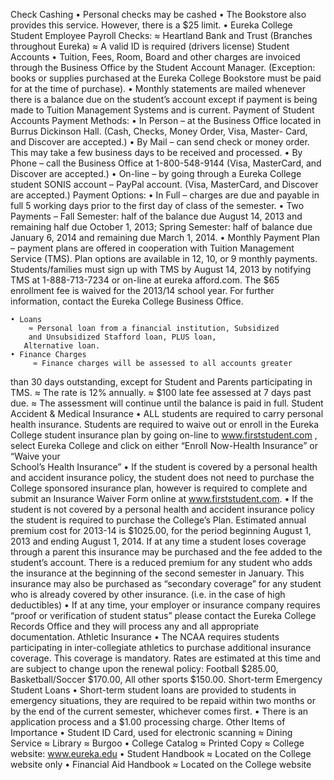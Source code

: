 Check Cashing    • Personal checks may be cashed    • The Bookstore also provides this service.        However, there is a $25 limit.    • Eureka College Student Employee Payroll Checks:         ≈ Heartland Bank and Trust (Branches throughout Eureka)         ≈ A valid ID is required (drivers license)Student Accounts    • Tuition, Fees, Room, Board and other charges are invoicedthrough the Business Office by the Student Account Manager. (Exception: books or supplies purchased at the Eureka College Bookstore must be paid for at the time of purchase).    • Monthly statements are mailed whenever there is a balance due on the student’s account except if payment is being made to Tuition Management Systems and is current.Payment of Student AccountsPayment Methods:    • In Person – at the Business Office located in Burrus     Dickinson Hall. (Cash, Checks, Money Order, Visa, Master-    Card, and Discover are accepted.)    • By Mail – can send check or money order. This may take a    few business days to be received and processed.    • By Phone – call the Business Office at 1-800-548-9144    (Visa, MasterCard, and Discover are accepted.)    • On-line – by going through a Eureka College student     SONIS account – PayPal account. (Visa, MasterCard, and    Discover are accepted.)Payment Options:    • In Full – charges are due and payable in full 5 working days    prior to the first day of class of the semester.    • Two Payments – Fall Semester:  half of the balance due     August 14, 2013 and remaining half due October 1, 2013;    Spring Semester:  half of balance due January 6, 2014 and    remaining due March 1, 2014.    • Monthly Payment Plan – payment plans are offered in    cooperation with Tuition Management Service (TMS). Plan    options are available in 12, 10, or 9 monthly payments.            Students/families must sign up with TMS by August 14, 2013    by notifying TMS at 1-888-713-7234 or on-line at eureka    afford.com. The $65 enrollment fee is waived for the 2013/14    school year.  For further information, contact the Eureka     College Business Office.     • Loans    	≈ Personal loan from a financial institution, Subsidized 	    and Unsubsidized Stafford loan, PLUS loan, 	   Alternative loan.     • Finance Charges         ≈ Finance charges will be assessed to all accounts greaterthan 30 days outstanding, except for Student and Parents participating in TMS.         ≈ The rate is 12% annually.         ≈ $100 late fee assessed at 7 days past due.         ≈ The assessment will continue until the balance is paid in full. Student Accident & Medical Insurance    • ALL students are required to carry personal health insurance.      Students are required to waive out or enroll in the Eureka     College student insurance plan by going on-line to      www.firststudent.com , select Eureka College and click on     either “Enroll Now-Health Insurance” or “Waive your           School’s Health Insurance”    • If the student is covered by a personal health and accident      insurance policy, the student does not need to purchase     the College sponsored insurance plan, however is required      to complete and submit an Insurance Waiver Form online at     www.firststudent.com.     • If the student is not covered by a personal health and accident insurance policy the student is required to purchase the College’s Plan. Estimated annual premium cost for 2013-14 is $1025.00, for the period beginning August 1, 2013 and ending August 1, 2014. If at any time a student loses coverage through a parent this insurance may be purchased and the fee added to the student’s account. There is a reduced premium for any student who adds the insurance at the beginning of the second semester in January. This insurance may also be purchased as “secondary coverage” for any student who is already covered by other insurance. (i.e. in the case of high deductibles)    • If at any time, your employer or insurance company requires“proof or verification of student status” please contact the Eureka College Records Office and they will process any and all appropriate documentation.Athletic Insurance    • The NCAA requires students participating in inter-collegiateathletics to purchase additional insurance coverage. This coverage is mandatory. Rates are estimated at this time and are subject to change upon the renewal policy: Football $285.00, Basketball/Soccer $170.00, All other sports $150.00.Short-term Emergency Student Loans    • Short-term student loans are provided to students inemergency situations, they are required to be repaid within two months or by the end of the current semester, whichever comes first.    • There is an application process and a $1.00 processing charge.Other Items of Importance    • Student ID Card, used for electronic scanning         ≈ Dining Service         ≈ Library         ≈ Burgoo    • College Catalog         ≈ Printed Copy         ≈ College website: www.eureka.edu    • Student Handbook          ≈ Located on the College website only    • Financial Aid Handbook         ≈ Located on the College website 